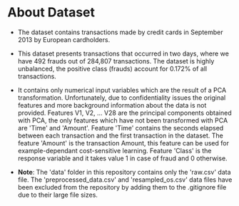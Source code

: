# About Dataset
- The dataset contains transactions made by credit cards in September 2013 by European cardholders.
- This dataset presents transactions that occurred in two days, where we have 492 frauds out of 284,807 transactions. The dataset is highly unbalanced, the positive class (frauds) account for 0.172% of all transactions.
- It contains only numerical input variables which are the result of a PCA transformation. Unfortunately, due to confidentiality issues the original features and more background information about the data is not provided. Features V1, V2, … V28 are the principal components obtained with PCA, the only features which have not been transformed with PCA are 'Time' and 'Amount'. Feature 'Time' contains the seconds elapsed between each transaction and the first transaction in the dataset. The feature 'Amount' is the transaction Amount, this feature can be used for example-dependant cost-sensitive learning. Feature 'Class' is the response variable and it takes value 1 in case of fraud and 0 otherwise.


- **Note**: The 'data' folder in this repository contains only the 'raw.csv' data file. The 'preprocessed_data.csv' and 'resampled_os.csv' data files have been excluded from the repository by adding them to the .gitignore file due to their large file sizes.